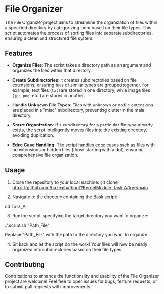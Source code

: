 # File Organizer

The File Organizer project aims to streamline the organization of files within a specified directory by categorizing them based on their file types. This script automates the process of sorting files into separate subdirectories, ensuring a clean and structured file system.

## Features

- **Organize Files**: The script takes a directory path as an argument and organizes the files within that directory.
  
- **Create Subdirectories**: It creates subdirectories based on file extensions, ensuring files of similar types are grouped together. For example, text files (`txt`) are stored in one directory, while image files (`jpg`, `png`, etc.) are stored in another.

- **Handle Unknown File Types**: Files with unknown or no file extensions are placed in a "misc" subdirectory, preventing clutter in the main directory.

- **Smart Organization**: If a subdirectory for a particular file type already exists, the script intelligently moves files into the existing directory, avoiding duplication.

- **Edge Case Handling**: The script handles edge cases such as files with no extensions or hidden files (those starting with a dot), ensuring comprehensive file organization.

## Usage

1. Clone the repository to your local machine:
git clone https://github.com/hazemhathout1/KernelModule_Task_A/tree/main


2. Navigate to the directory containing the Bash script:

cd Task_A


3. Run the script, specifying the target directory you want to organize:

./.script.sh "Path_File"


Replace "Path_File" with the path to the directory you want to organize.

4. Sit back and let the script do the work! Your files will now be neatly organized into subdirectories based on their file types.

## Contributing

Contributions to enhance the functionality and usability of the File Organizer project are welcome! Feel free to open issues for bugs, feature requests, or to submit pull requests with improvements.



